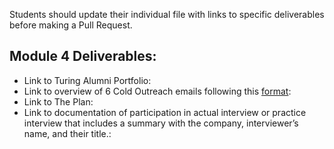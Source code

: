 Students should update their individual file with links to specific deliverables before making a Pull Request.

## Module 4 Deliverables:

* Link to Turing Alumni Portfolio:
* Link to overview of 6 Cold Outreach emails following this [format](https://github.com/turingschool/professional_skills/blob/master/module_four/outreach_deliverable_guidelines.md):
* Link to The Plan:
* Link to documentation of participation in actual interview or practice interview that includes a summary with the company, interviewer’s name, and their title.:
